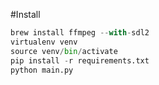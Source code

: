 #Install
```python
brew install ffmpeg --with-sdl2
virtualenv venv
source venv/bin/activate
pip install -r requirements.txt
python main.py
```

